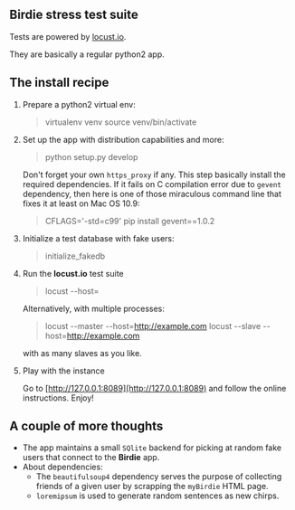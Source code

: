 Birdie stress test suite
---

Tests are powered by [locust.io](http://locust.io).

They are basically a regular python2 app.


The install recipe
---

1. Prepare a python2 virtual env:

    > virtualenv venv
	> source venv/bin/activate

2. Set up the app with distribution capabilities and more:

	> python setup.py develop

    Don't forget your own `https_proxy` if any. This step basically install the required dependencies.
    If it fails on C compilation error due to `gevent` dependency, then here is
    one of those miraculous command line that fixes it at least on Mac OS 10.9:

    > CFLAGS='-std=c99' pip install gevent==1.0.2
	
3. Initialize a test database with fake users:

    > initialize_fakedb

4. Run the **locust.io** test suite

    > locust --host=<url-to-the-birdie-website>
	
    Alternatively, with multiple processes:

    > locust --master --host=http://example.com
	> locust --slave --host=http://example.com

    with as many slaves as you like.

5. Play with the instance

    Go to [http://127.0.0.1:8089](http://127.0.0.1:8089) and follow the online instructions. Enjoy!

	
A couple of more thoughts
---

* The app maintains a small `SQlite` backend for picking at random fake users that connect to the **Birdie** app.
* About dependencies:
    * The `beautifulsoup4` dependency serves the purpose of collecting friends of a given user by scrapping the `myBirdie` HTML page.
    * `loremipsum` is used to generate random sentences as new chirps.